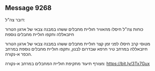 ## Message 9268

דובר צה"ל:

כוחות צה"ל חיסלו מהאוויר חוליית מחבלים ששהו במבנה צבאי של ארגון הטרור חיזבאללה ותקפו חוליית מחבלים נוספת

מטוסי קרב חיסלו לפני זמן קצר חוליית מחבלים ששהו במבנה צבאי של ארגון הטרור חיזבאללה במרחב טיר חרפא שבדרום לבנון, ותקפו חוליית מחבלים נוספת במרחב הכפר א-נקורה.

מצורף תיעוד מתקיפת חוליית המחבלים במרחב א-נקורה: https://bit.ly/3Tx7Gux

